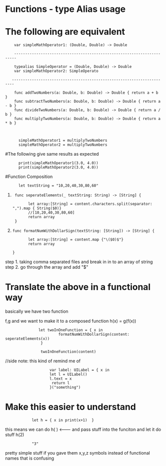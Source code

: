 # Functions - type Alias usage 


# The following are equivalent

        var simpleMathOperator1: (Double, Double) -> Double
        
        -----------------------------------------------------------------------   
        
        typealias SimpleOperator = (Double, Double) -> Double
        var simpleMathOperator2: SimpleOperato
        
       -----------------------------------------------------------------------        

        func addTwoNumbers(a: Double, b: Double) -> Double { return a + b }
        func subtractTwoNumbers(a: Double, b: Double) -> Double { return a - b }
        func divideTwoNumbers(a: Double, b: Double) -> Double { return a / b }
        func multiplyTwoNumbers(a: Double, b: Double) -> Double { return a * b }



          simpleMathOperator1 = multiplyTwoNumbers
          simpleMathOperator2 = multiplyTwoNumbers

#The following give same results as expected

          print(simpleMathOperator1(3.0, 4.0))
          print(simpleMathOperator2(3.0, 4.0))
          
#Function Composition 

          let textString = "10,20,40,30,80,60"
  1)
          func seperateElements(_ textString: String) -> [String] {
                      
                let array:[String] = content.characters.split(separator: ",").map { String($0)}
                //[10,20,40,30,80,60]
                return array
          }
  2)
         func formatNumWithDollarSign(textString: [String]) -> [String] {
         
                let array:[String] = content.map {"\($0)$"}
                return array
      
         }
         
         
step 1. taking comma separated files and break in in to an array of string
step 2. go through the array and add "$" 

# Translate the above in a functional way


 basically we have two function
 
 f,g
 and we want to make it to a composed function
  h(x) = g(f(x))

                   let twoInOneFunction = { x in
                            formatNumWithDollarSign(content: seperateElements(x))
                    }

                    twoInOneFunction(content)

//side note: this kind of remind me of

                        var label: UILabel = { x in
                        let l = UILabel()
                        l.text = x
                         return l
                        }("something")
                        
                        
                        
#  Make this easier to understand 

                let h = { x in print(x+1)  }
                
  this means we can do h( )  <--- and pass stuff into the funciton and let it do stuff
                h(2)
                
                "3"
                
                
 pretty simple stuff if you gave them x,y,z symbols instead of functional names that is confusing








